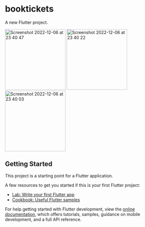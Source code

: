 # booktickets

A new Flutter project.

<div ">
  
  <img width="200" alt="Screenshot 2022-12-06 at 23 40 47" src="https://user-images.githubusercontent.com/26303366/205922326-bf9ad3b5-30f9-4edf-b68b-333960ce32d7.png">
<img width="200" alt="Screenshot 2022-12-06 at 23 40 22" src="https://user-images.githubusercontent.com/26303366/205922340-5cccdb70-5d14-46f6-ba90-46a4a3d3251e.png">
<img width="200" alt="Screenshot 2022-12-06 at 23 40 03" src="https://user-images.githubusercontent.com/26303366/205922344-938ac68a-d8db-4a86-8b92-0218f88e0d85.png"></div>



## Getting Started

This project is a starting point for a Flutter application.

A few resources to get you started if this is your first Flutter project:

- [Lab: Write your first Flutter app](https://docs.flutter.dev/get-started/codelab)
- [Cookbook: Useful Flutter samples](https://docs.flutter.dev/cookbook)

For help getting started with Flutter development, view the
[online documentation](https://docs.flutter.dev/), which offers tutorials,
samples, guidance on mobile development, and a full API reference.
